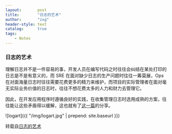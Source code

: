 ```yaml
---
layout:       post
title:        "日志的艺术"
author:       "zxg"
header-style: text
catalog:      true
tags:
    - Notes
---
```


### 日志的艺术

理解日志并不是一件容易的事，开发人员在编写代码之时往往会纠结在某处打印的日志是不是有意义的，而 SRE 在面对缺少日志的生产问题时往往一筹莫展，Ops 在对面海量日志时往往需要花费更多的精力来维护，而项目的实际管理者在面对毫无实际业务价值的日志时，往往不想花费太多的人力和财力去管理它。

因此，在开发应用程序时遵循良好的实践，在收集管理日志时选用成熟的方案，往往能让这些矛盾得以缓解，这也就有了[这一篇](https://guangzhengli.com/blog/zh/the-art-of-logging/)的分享。

![logart]({{ "/img/logart.jpg" | prepend: site.baseurl }})

转载自[日志的艺术](https://guangzhengli.com/blog/zh/the-art-of-logging/)